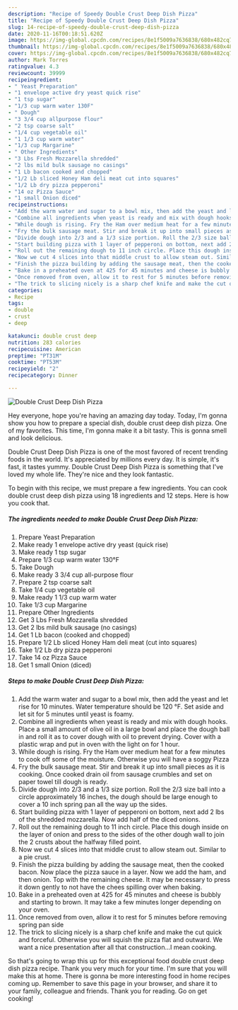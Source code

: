 ```yaml
---
description: "Recipe of Speedy Double Crust Deep Dish Pizza"
title: "Recipe of Speedy Double Crust Deep Dish Pizza"
slug: 14-recipe-of-speedy-double-crust-deep-dish-pizza
date: 2020-11-16T00:18:51.620Z
image: https://img-global.cpcdn.com/recipes/8e1f5009a7636838/680x482cq70/double-crust-deep-dish-pizza-recipe-main-photo.jpg
thumbnail: https://img-global.cpcdn.com/recipes/8e1f5009a7636838/680x482cq70/double-crust-deep-dish-pizza-recipe-main-photo.jpg
cover: https://img-global.cpcdn.com/recipes/8e1f5009a7636838/680x482cq70/double-crust-deep-dish-pizza-recipe-main-photo.jpg
author: Mark Torres
ratingvalue: 4.3
reviewcount: 39999
recipeingredient:
- " Yeast Preparation"
- "1 envelope active dry yeast quick rise"
- "1 tsp sugar"
- "1/3 cup warm water 130F"
- " Dough"
- "3 3/4 cup allpurpose flour"
- "2 tsp coarse salt"
- "1/4 cup vegetable oil"
- "1 1/3 cup warm water"
- "1/3 cup Margarine"
- " Other Ingredients"
- "3 Lbs Fresh Mozzarella shredded"
- "2 lbs mild bulk sausage no casings"
- "1 Lb bacon cooked and chopped"
- "1/2 Lb sliced Honey Ham deli meat cut into squares"
- "1/2 Lb dry pizza pepperoni"
- "14 oz Pizza Sauce"
- "1 small Onion diced"
recipeinstructions:
- "Add the warm water and sugar to a bowl mix, then add the yeast and let rise for 10 minutes. Water temperature should be 120 °F. Set aside and let sit for 5 minutes until yeast is foamy."
- "Combine all ingredients when yeast is ready and mix with dough hooks. Place a small amount of olive oil in a large bowl and place the dough ball in and roll it as to cover dough with oil to prevent drying. Cover with a plastic wrap and put in oven with the light on for 1 hour."
- "While dough is rising. Fry the Ham over medium heat for a few minutes to cook off some of the moisture. Otherwise you will have a soggy Pizza"
- "Fry the bulk sausage meat. Stir and break it up into small pieces as it is cooking. Once cooked drain oil from sausage crumbles and set on paper towel till dough is ready."
- "Divide dough into 2/3 and a 1/3 size portion. Roll the 2/3 size ball into a circle approximately 16 inches, the dough should be large enough to cover a 10 inch spring pan all the way up the sides."
- "Start building pizza with 1 layer of pepperoni on bottom, next add 2 lbs of the shredded mozzarella. Now add half of the diced onions."
- "Roll out the remaining dough to 11 inch circle. Place this dough inside on the layer of onion and press to the sides of the other dough wall to join the 2 crusts about the halfway filled point."
- "Now we cut 4 slices into that middle crust to allow steam out. Similar to a pie crust."
- "Finish the pizza building by adding the sausage meat, then the cooked bacon. Now place the pizza sauce in a layer. Now we add the ham, and then onion. Top with the remaining cheese. It may be necessary to press it down gently to not have the chees spilling over when baking."
- "Bake in a preheated oven at 425 for 45 minutes and cheese is bubbly and starting to brown. It may take a few minutes longer depending on your oven."
- "Once removed from oven, allow it to rest for 5 minutes before removing spring pan side"
- "The trick to slicing nicely is a sharp chef knife and make the cut quick and forceful. Otherwise you will squish the pizza flat and outward. We want a nice presentation after all that construction...I mean cooking."
categories:
- Recipe
tags:
- double
- crust
- deep

katakunci: double crust deep 
nutrition: 283 calories
recipecuisine: American
preptime: "PT31M"
cooktime: "PT53M"
recipeyield: "2"
recipecategory: Dinner

---
```



![Double Crust Deep Dish Pizza](https://img-global.cpcdn.com/recipes/8e1f5009a7636838/680x482cq70/double-crust-deep-dish-pizza-recipe-main-photo.jpg)

Hey everyone, hope you're having an amazing day today. Today, I'm gonna show you how to prepare a special dish, double crust deep dish pizza. One of my favorites. This time, I'm gonna make it a bit tasty. This is gonna smell and look delicious.



Double Crust Deep Dish Pizza is one of the most favored of recent trending foods in the world. It's appreciated by millions every day. It is simple, it's fast, it tastes yummy. Double Crust Deep Dish Pizza is something that I've loved my whole life. They're nice and they look fantastic.


To begin with this recipe, we must prepare a few ingredients. You can cook double crust deep dish pizza using 18 ingredients and 12 steps. Here is how you cook that.

<!--inarticleads1-->

##### The ingredients needed to make Double Crust Deep Dish Pizza:

1. Prepare  Yeast Preparation
1. Make ready 1 envelope active dry yeast (quick rise)
1. Make ready 1 tsp sugar
1. Prepare 1/3 cup warm water 130°F
1. Take  Dough
1. Make ready 3 3/4 cup all-purpose flour
1. Prepare 2 tsp coarse salt
1. Take 1/4 cup vegetable oil
1. Make ready 1 1/3 cup warm water
1. Take 1/3 cup Margarine
1. Prepare  Other Ingredients
1. Get 3 Lbs Fresh Mozzarella shredded
1. Get 2 lbs mild bulk sausage (no casings)
1. Get 1 Lb bacon (cooked and chopped)
1. Prepare 1/2 Lb sliced Honey Ham deli meat (cut into squares)
1. Take 1/2 Lb dry pizza pepperoni
1. Take 14 oz Pizza Sauce
1. Get 1 small Onion (diced)




<!--inarticleads2-->

##### Steps to make Double Crust Deep Dish Pizza:

1. Add the warm water and sugar to a bowl mix, then add the yeast and let rise for 10 minutes. Water temperature should be 120 °F. Set aside and let sit for 5 minutes until yeast is foamy.
1. Combine all ingredients when yeast is ready and mix with dough hooks. Place a small amount of olive oil in a large bowl and place the dough ball in and roll it as to cover dough with oil to prevent drying. Cover with a plastic wrap and put in oven with the light on for 1 hour.
1. While dough is rising. Fry the Ham over medium heat for a few minutes to cook off some of the moisture. Otherwise you will have a soggy Pizza
1. Fry the bulk sausage meat. Stir and break it up into small pieces as it is cooking. Once cooked drain oil from sausage crumbles and set on paper towel till dough is ready.
1. Divide dough into 2/3 and a 1/3 size portion. Roll the 2/3 size ball into a circle approximately 16 inches, the dough should be large enough to cover a 10 inch spring pan all the way up the sides.
1. Start building pizza with 1 layer of pepperoni on bottom, next add 2 lbs of the shredded mozzarella. Now add half of the diced onions.
1. Roll out the remaining dough to 11 inch circle. Place this dough inside on the layer of onion and press to the sides of the other dough wall to join the 2 crusts about the halfway filled point.
1. Now we cut 4 slices into that middle crust to allow steam out. Similar to a pie crust.
1. Finish the pizza building by adding the sausage meat, then the cooked bacon. Now place the pizza sauce in a layer. Now we add the ham, and then onion. Top with the remaining cheese. It may be necessary to press it down gently to not have the chees spilling over when baking.
1. Bake in a preheated oven at 425 for 45 minutes and cheese is bubbly and starting to brown. It may take a few minutes longer depending on your oven.
1. Once removed from oven, allow it to rest for 5 minutes before removing spring pan side
1. The trick to slicing nicely is a sharp chef knife and make the cut quick and forceful. Otherwise you will squish the pizza flat and outward. We want a nice presentation after all that construction...I mean cooking.




So that's going to wrap this up for this exceptional food double crust deep dish pizza recipe. Thank you very much for your time. I'm sure that you will make this at home. There is gonna be more interesting food in home recipes coming up. Remember to save this page in your browser, and share it to your family, colleague and friends. Thank you for reading. Go on get cooking!

